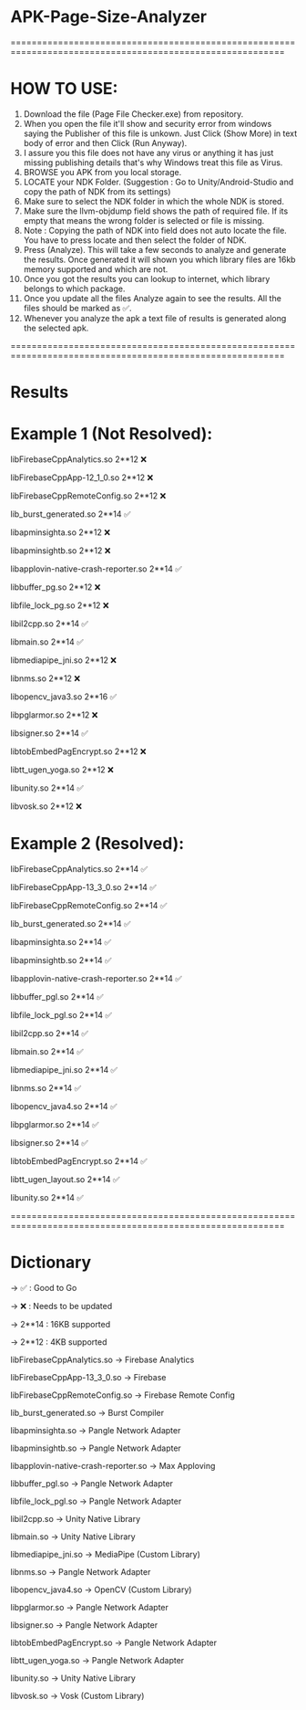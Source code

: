 # APK-Page-Size-Analyzer

==========================================================================================================

# HOW TO USE:

1. Download the file (Page File Checker.exe) from repository.
2. When you open the file it'll show and security error from windows saying the Publisher of this file is unkown. Just Click (Show More) in text body of error and then Click (Run Anyway).
3. I assure you this file does not have any virus or anything it has just missing publishing details that's why Windows treat this file as Virus.
4. BROWSE you APK from you local storage.
5. LOCATE your NDK Folder. (Suggestion : Go to Unity/Android-Studio and copy the path of NDK from its settings)
6. Make sure to select the NDK folder in which the whole NDK is stored.
7. Make sure the llvm-objdump field shows the path of required file. If its empty that means the wrong folder is selected or file is missing.
8. Note : Copying the path of NDK into field does not auto locate the file. You have to press locate and then select the folder of NDK.
9. Press (Analyze). This will take a few seconds to analyze and generate the results. Once generated it will shown you which library files are 16kb memory supported and which are not.
10. Once you got the results you can lookup to internet, which library belongs to which package.
11. Once you update all the files Analyze again to see the results. All the files should be marked as ✅.
12. Whenever you analyze the apk a text file of results is generated along the selected apk.
    
==========================================================================================================

# Results

# Example 1 (Not Resolved):

libFirebaseCppAnalytics.so                  2**12      ❌

libFirebaseCppApp-12_1_0.so                 2**12      ❌

libFirebaseCppRemoteConfig.so               2**12      ❌

lib_burst_generated.so                      2**14      ✅

libapminsighta.so                           2**12      ❌

libapminsightb.so                           2**12      ❌

libapplovin-native-crash-reporter.so        2**14      ✅

libbuffer_pg.so                             2**12      ❌

libfile_lock_pg.so                          2**12      ❌

libil2cpp.so                                2**14      ✅

libmain.so                                  2**14      ✅

libmediapipe_jni.so                         2**12      ❌

libnms.so                                   2**12      ❌

libopencv_java3.so                          2**16      ✅

libpglarmor.so                              2**12      ❌

libsigner.so                                2**14      ✅

libtobEmbedPagEncrypt.so                    2**12      ❌

libtt_ugen_yoga.so                          2**12      ❌

libunity.so                                 2**14      ✅

libvosk.so                                  2**12      ❌


# Example 2 (Resolved):

libFirebaseCppAnalytics.so                  2**14      ✅

libFirebaseCppApp-13_3_0.so                 2**14      ✅

libFirebaseCppRemoteConfig.so               2**14      ✅

lib_burst_generated.so                      2**14      ✅

libapminsighta.so                           2**14      ✅

libapminsightb.so                           2**14      ✅

libapplovin-native-crash-reporter.so        2**14      ✅

libbuffer_pgl.so                            2**14      ✅

libfile_lock_pgl.so                         2**14      ✅

libil2cpp.so                                2**14      ✅

libmain.so                                  2**14      ✅

libmediapipe_jni.so                         2**14      ✅

libnms.so                                   2**14      ✅

libopencv_java4.so                          2**14      ✅

libpglarmor.so                              2**14      ✅

libsigner.so                                2**14      ✅

libtobEmbedPagEncrypt.so                    2**14      ✅

libtt_ugen_layout.so                        2**14      ✅

libunity.so                                 2**14      ✅

==========================================================================================================

# Dictionary

-> ✅ : Good to Go

-> ❌ : Needs to be updated

-> 2**14 : 16KB supported

-> 2**12 : 4KB supported


libFirebaseCppAnalytics.so                 -> Firebase Analytics

libFirebaseCppApp-13_3_0.so                -> Firebase

libFirebaseCppRemoteConfig.so              -> Firebase Remote Config

lib_burst_generated.so                     -> Burst Compiler

libapminsighta.so                          -> Pangle Network Adapter

libapminsightb.so                          -> Pangle Network Adapter

libapplovin-native-crash-reporter.so       -> Max Apploving

libbuffer_pgl.so                           -> Pangle Network Adapter

libfile_lock_pgl.so                        -> Pangle Network Adapter

libil2cpp.so                               -> Unity Native Library

libmain.so                                 -> Unity Native Library

libmediapipe_jni.so                        -> MediaPipe (Custom Library)

libnms.so                                  -> Pangle Network Adapter

libopencv_java4.so                         -> OpenCV (Custom Library)

libpglarmor.so                             -> Pangle Network Adapter

libsigner.so                               -> Pangle Network Adapter

libtobEmbedPagEncrypt.so                   -> Pangle Network Adapter

libtt_ugen_yoga.so                         -> Pangle Network Adapter

libunity.so                                -> Unity Native Library

libvosk.so                                 -> Vosk (Custom Library)
